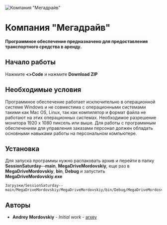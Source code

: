 ![Компания "Мегадрайв"](logo.png)

# **Компания "Мегадрайв"**

**Программное обеспечение предназначено для предоставления транспортного средства в аренду.**

## Начало работы

Нажмите **<>Code** и нажмите **Download ZIP**

## Необходимые условия

Программное обеспечение работает исключительно в операционной системе Windows и не совместима с операционными системами такими как Mac OS, Linux, так как компилятор и формат файла не работают на этих операционных системах.
Необходимое разрешение монитора 1920 x 1080 пиксель или выше. 
Для работы с программным обеспечением для управления заказами персонал должен обладать основными навыками работы на персональном компьютере.

## Установка

Для запуска программы нужно распаковать архив и перейти в папку **SessionSaturday--main**, **MegaDriveMordovskiy**, еще раз в **MegaDriveMordovskiy**, **bin**, **Debug** и запустить **MegaDriveMordovskiy.exe**
```
Загрузки/SessionSaturday--main/MegaDriveMordovskiy/MegaDriveMordovskiy/bin/Debug/MegaDriveMordosvkiy.exe
```

## Авторы

* **Andrey Mordovskiy** - *Initial work* - [arxey](https://github.com/arxey/SessionSaturday.git)
